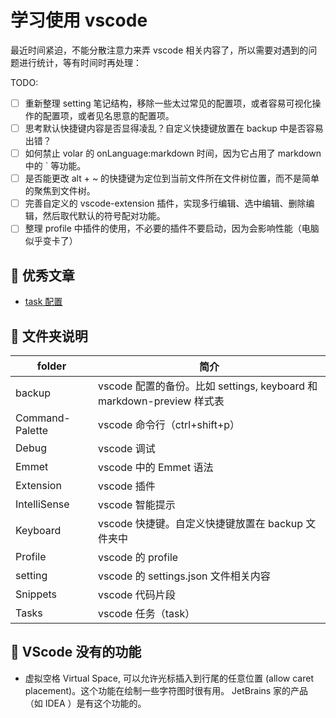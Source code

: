 # 学习使用 vscode

最近时间紧迫，不能分散注意力来弄 vscode 相关内容了，所以需要对遇到的问题进行统计，等有时间时再处理：

TODO:

- [ ] 重新整理 setting 笔记结构，移除一些太过常见的配置项，或者容易可视化操作的配置项，或者见名思意的配置项。
- [ ] 思考默认快捷键内容是否显得凌乱？自定义快捷键放置在 backup 中是否容易出错？
- [ ] 如何禁止 volar 的 onLanguage:markdown 时间，因为它占用了 markdown 中的 ` 等功能。
- [ ] 是否能更改 alt + ~ 的快捷键为定位到当前文件所在文件树位置，而不是简单的聚焦到文件树。
- [ ] 完善自定义的 vscode-extension 插件，实现多行编辑、选中编辑、删除编辑，然后取代默认的符号配对功能。
- [ ] 整理 profile 中插件的使用，不必要的插件不要启动，因为会影响性能（电脑似乎变卡了）

## 🍕 优秀文章

- [task 配置](https://juejin.cn/post/7035448197883363359)

## 🍕 文件夹说明

folder          | 简介
----------------|---
backup          | vscode 配置的备份。比如 settings, keyboard 和 markdown-preview 样式表
Command-Palette | vscode 命令行（ctrl+shift+p）
Debug           | vscode 调试
Emmet           | vscode 中的 Emmet 语法
Extension       | vscode 插件
IntelliSense    | vscode 智能提示
Keyboard        | vscode 快捷键。自定义快捷键放置在 backup 文件夹中
Profile         | vscode 的 profile
setting         | vscode 的 settings.json 文件相关内容
Snippets        | vscode 代码片段
Tasks           | vscode 任务（task）

## 🍕 VScode 没有的功能

- 虚拟空格 Virtual Space, 可以允许光标插入到行尾的任意位置 (allow caret placement)。这个功能在绘制一些字符图时很有用。 JetBrains 家的产品（如 IDEA ）是有这个功能的。
